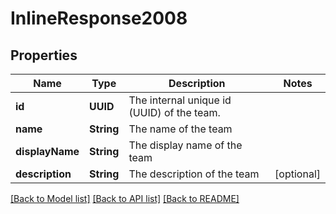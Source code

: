 # InlineResponse2008

## Properties
Name | Type | Description | Notes
------------ | ------------- | ------------- | -------------
**id** | **UUID** | The internal unique id (UUID) of the team. | 
**name** | **String** | The name of the team | 
**displayName** | **String** | The display name of the team | 
**description** | **String** | The description of the team | [optional] 

[[Back to Model list]](../README.md#documentation-for-models) [[Back to API list]](../README.md#documentation-for-api-endpoints) [[Back to README]](../README.md)



